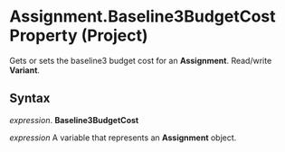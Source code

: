 
# Assignment.Baseline3BudgetCost Property (Project)

Gets or sets the baseline3 budget cost for an  **Assignment**. Read/write **Variant**.


## Syntax

 _expression_. **Baseline3BudgetCost**

 _expression_ A variable that represents an **Assignment** object.

